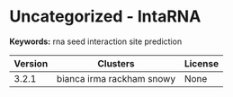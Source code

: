 # Uncategorized - IntaRNA



**Keywords:** rna seed interaction site prediction



| Version | Clusters | License |
| ------- | -------- | ------- |
| 3.2.1 | bianca irma rackham snowy | None |
